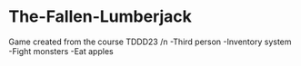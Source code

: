 # The-Fallen-Lumberjack
Game created from the course TDDD23
/n 
-Third person
-Inventory system
-Fight monsters
-Eat apples
